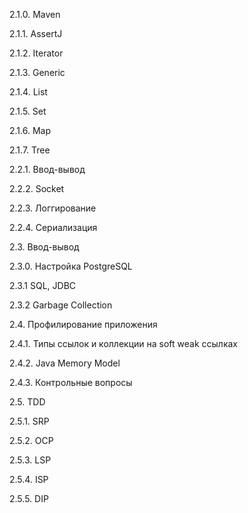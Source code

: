 2.1.0. Maven

2.1.1. AssertJ

2.1.2. Iterator

2.1.3. Generic

2.1.4. List

2.1.5. Set

2.1.6. Map

2.1.7. Tree

2.2.1. Ввод-вывод

2.2.2. Socket

2.2.3. Логгирование

2.2.4. Сериализация

2.3. Ввод-вывод

2.3.0. Настройка PostgreSQL

2.3.1 SQL, JDBC

2.3.2 Garbage Collection

2.4. Профилирование приложения

2.4.1. Типы ссылок и коллекции на soft weak ссылках

2.4.2. Java Memory Model

2.4.3. Контрольные вопросы

2.5. TDD

2.5.1. SRP

2.5.2. OCP

2.5.3. LSP

2.5.4. ISP

2.5.5. DIP
